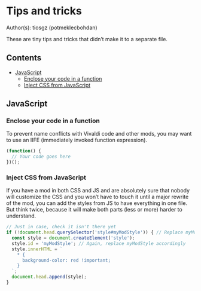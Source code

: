 # Tips and tricks

Author(s): tiosgz (potmeklecbohdan)

These are tiny tips and tricks that didn’t make it to a separate file.

## Contents

- [JavaScript](#javascript)
  - [Enclose your code in a function](#enclose-your-code-in-a-function)
  - [Inject CSS from JavaScript](#inject-css-from-javascript)

## JavaScript

### Enclose your code in a function

To prevent name conflicts with Vivaldi code and other mods, you may want to use
an IIFE (immediately invoked function expression).

```javascript
(function() {
  // Your code goes here
})();
```

### Inject CSS from JavaScript

If you have a mod in both CSS and JS and are absolutely sure that nobody will
customize the CSS and you won’t have to touch it until a major rewrite of the
mod, you can add the styles from JS to have everything in one file. But think
twice, because it will make both parts (less or more) harder to understand.

```javascript
// Just in case, check it isn't there yet
if (!document.head.querySelector('style#myModStyle')) { // Replace myModStyle
  const style = document.createElement('style');
  style.id = 'myModStyle'; // Again, replace myModStyle accordingly
  style.innerHTML = `
    * {
      background-color: red !important;
    }
  `;
  document.head.append(style);
}
```
